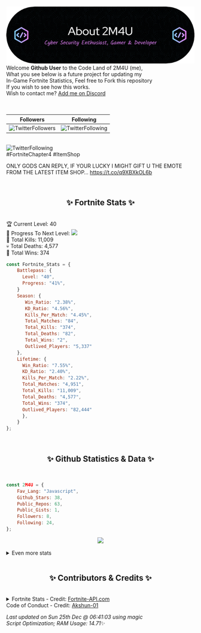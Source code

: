 
  ![Header](./src/github-banner.png)
  <br>
  Welcome **Github User** to the Code Land of 2M4U (me),<br>
  What you see below is a future project for updating my<br>
  In-Game Fortnite Statistics, Feel free to Fork this repository<br>
  If you wish to see how this works.
  <br>
  Wish to contact me? [Add me on Discord](https://tinyurl.com/addmeondiscord)
  <br><br>
  <br>
  
  | Followers  | Following |
  | ---------- |:---------:|
  | ![TwitterFollowers](https://img.shields.io/badge/Twitter%20Followers-86-blue)  | ![TwitterFollowing](https://img.shields.io/badge/Twitter%20Following-286-blue)  |


  <br>![TwitterFollowing](https://img.shields.io/badge/Latest%20Tweet--blue)<br>
  #FortniteChapter4 #ItemShop

ONLY GODS CAN REPLY, IF YOUR LUCKY I MIGHT GIFT U THE EMOTE FROM THE LATEST ITEM SHOP… https://t.co/q9XBXkOL6b
   
  <br><h2 align="center"> ✨ Fortnite Stats ✨</h2><br>
  🏆 Current Level: 40<br>
  🎉 Progress To Next Level: ![](https://geps.dev/progress/41)<br>
  🎯 Total Kills: 11,009<br>
  💀 Total Deaths: 4,577<br>
  👑 Total Wins: 374<br>

```js
const Fortnite_Stats = {
    Battlepass: {
      Level: "40",
      Progress: "41%",    
    }
    Season: { 
       Win_Ratio: "2.38%",
       KD_Ratio: "4.56%",
       Kills_Per_Match: "4.45%",
       Total_Matches: "84",
       Total_Kills: "374",
       Total_Deaths: "82",
       Total_Wins: "2",
       Outlived_Players: "5,337"
    },
    Lifetime: {
      Win_Ratio: "7.55%",
      KD_Ratio: "2.40%",
      Kills_Per_Match: "2.22%",
      Total_Matches: "4,951",
      Total_Kills: "11,009",
      Total_Deaths: "4,577",
      Total_Wins: "374",
      Outlived_Players: "82,444"
      },
    }
}; 
```


<br><h2 align="center"> ✨ Github Statistics & Data ✨</h2><br>

```js
const 2M4U = {
    Fav_Lang: "Javascript",
    Github_Stars: 38,
    Public_Repos: 63,
    Public_Gists: 1,
    Followers: 8,
    Following: 24,
}; 
```

<p align="center">
<img src="https://github-readme-streak-stats.herokuapp.com/?user=2M4U&theme=tokyonight">
</p>
<details>
  <summary>
      Even more stats
  </summary>
  <p align="center">
    <img src="https://github-profile-trophy.vercel.app/?username=2M4U&theme=dracula">
    <img src="https://github-readme-stats.vercel.app/api?username=2M4U&theme=tokyonight&count_private=true&show_icons=true&include_all_commits=true">
  </p>
</details>
<br><h2 align="center"> ✨ Contributors & Credits ✨</h2><br>
<details>
  <summary>
      Fortnite Stats - Credit: <a href="https://fortnite-api.com/?utm_source=github.com/2M4U/2M4U">Fortnite-API.com</a><br>
      Code of Conduct - Credit: <a href="https://github.com/Akshun-01">Akshun-01</a>
  </summary>
</details>

<!-- Last updated on Sun Dec 25 2022 06:41:03 GMT+0000 (Coordinated Universal Time) ;-;-->
<i>Last updated on  Sun 25th Dec @ 06:41:03 using magic<br>
Script Optimization; RAM Usage: 14.71</i>✨